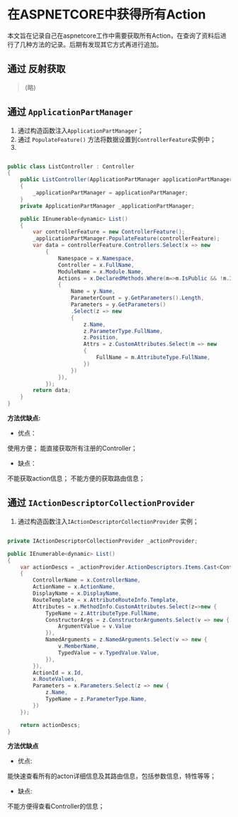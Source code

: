 # 在ASPNETCORE中获得所有Action

本文旨在记录自己在aspnetcore工作中需要获取所有Action，在查询了资料后进行了几种方法的记录。后期有发现其它方式再进行追加。

## 通过 反射获取 

> (略)

## 通过 `ApplicationPartManager`

1. 通过构造函数注入`ApplicationPartManager`；
2. 通过 `PopulateFeature()` 方法将数据设置到`ControllerFeature`实例中；
3. 

```C#

public class ListController : Controller
{
    public ListController(ApplicationPartManager applicationPartManager)
    {
        _applicationPartManager = applicationPartManager;
    }
    private ApplicationPartManager _applicationPartManager;

    public IEnumerable<dynamic> List()
    {
        var controllerFeature = new ControllerFeature();
        _applicationPartManager.PopulateFeature(controllerFeature);
        var data = controllerFeature.Controllers.Select(x => new
            {
                Namespace = x.Namespace,
                Controller = x.FullName,
                ModuleName = x.Module.Name,
                Actions = x.DeclaredMethods.Where(m=>m.IsPublic && !m.IsDefined(typeof(NonActionAttribute))).Select(y => new
                {
                    Name = y.Name,
                    ParameterCount = y.GetParameters().Length,
                    Parameters = y.GetParameters()
                    .Select(z => new
                    {
                        z.Name,
                        z.ParameterType.FullName,
                        z.Position,
                        Attrs = z.CustomAttributes.Select(m => new
                        {
                            FullName = m.AttributeType.FullName,
                        })
                    })
                }),
            });
        return data;
    }
}

```

**方法优缺点:**

* 优点：

使用方便；
能直接获取所有注册的Controller；

* 缺点：

不能获取action信息；
不能方便的获取路由信息；

## 通过 `IActionDescriptorCollectionProvider`

1. 通过构造函数注入`IActionDescriptorCollectionProvider` 实例；

```C#

private IActionDescriptorCollectionProvider _actionProvider;

public IEnumerable<dynamic> List()
{
    var actionDescs = _actionProvider.ActionDescriptors.Items.Cast<ControllerActionDescriptor>().Select(x => new 
    {
        ControllerName = x.ControllerName,
        ActionName = x.ActionName,
        DisplayName = x.DisplayName,
        RouteTemplate = x.AttributeRouteInfo.Template,
        Attributes = x.MethodInfo.CustomAttributes.Select(z=>new {
            TypeName = z.AttributeType.FullName,
            ConstructorArgs = z.ConstructorArguments.Select(v => new {
                ArgumentValue = v.Value
            }),
            NamedArguments = z.NamedArguments.Select(v => new {
                v.MemberName,
                TypedValue = v.TypedValue.Value,
            }),
        }),
        ActionId = x.Id,
        x.RouteValues,
        Parameters = x.Parameters.Select(z => new {
            z.Name,
            TypeName = z.ParameterType.Name,
        })
    });

    return actionDescs;
}

```

**方法优缺点**

* 优点:

能快速查看所有的acton详细信息及其路由信息，包括参数信息，特性等等；

* 缺点:

不能方便得查看Controller的信息；


